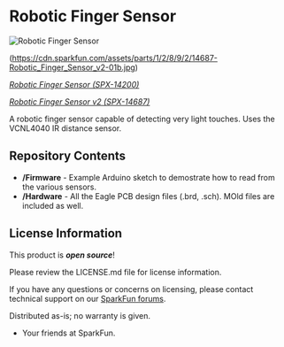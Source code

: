 Robotic Finger Sensor 
========================

![Robotic Finger Sensor](https://cdn.sparkfun.com//assets/parts/1/2/1/4/0/Robotic_Finger_Sensor_04.jpg)

(https://cdn.sparkfun.com/assets/parts/1/2/8/9/2/14687-Robotic_Finger_Sensor_v2-01b.jpg)  

[*Robotic Finger Sensor (SPX-14200)*](https://www.sparkfun.com/products/14200)  

[*Robotic Finger Sensor v2 (SPX-14687)*](https://www.sparkfun.com/products/14687)

A robotic finger sensor capable of detecting very light touches. Uses the VCNL4040 IR distance sensor. 

Repository Contents
------------------

* **/Firmware** - Example Arduino sketch to demostrate how to read from the various sensors.
* **/Hardware** - All the Eagle PCB design files (.brd, .sch). MOld files are included as well. 

License Information
-------------------

This product is _**open source**_! 

Please review the LICENSE.md file for license information. 

If you have any questions or concerns on licensing, please contact technical support on our [SparkFun forums](https://forum.sparkfun.com/viewforum.php?f=152).

Distributed as-is; no warranty is given.

- Your friends at SparkFun.